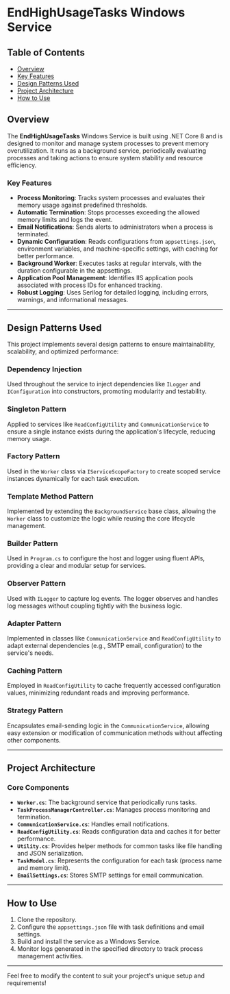 # EndHighUsageTasks Windows Service

## Table of Contents
- [Overview](#overview)
- [Key Features](#key-features)
- [Design Patterns Used](#design-patterns-used)
- [Project Architecture](#project-architecture)
- [How to Use](#How-to-Use)

## Overview
The **EndHighUsageTasks** Windows Service is built using .NET Core 8 and is designed to monitor and manage system processes to prevent memory overutilization. It runs as a background service, periodically evaluating processes and taking actions to ensure system stability and resource efficiency.

### Key Features
- **Process Monitoring**: Tracks system processes and evaluates their memory usage against predefined thresholds.
- **Automatic Termination**: Stops processes exceeding the allowed memory limits and logs the event.
- **Email Notifications**: Sends alerts to administrators when a process is terminated.
- **Dynamic Configuration**: Reads configurations from `appsettings.json`, environment variables, and machine-specific settings, with caching for better performance.
- **Background Worker**: Executes tasks at regular intervals, with the duration configurable in the appsettings.
- **Application Pool Management**: Identifies IIS application pools associated with process IDs for enhanced tracking.
- **Robust Logging**: Uses Serilog for detailed logging, including errors, warnings, and informational messages.

---

## Design Patterns Used

This project implements several design patterns to ensure maintainability, scalability, and optimized performance:

### Dependency Injection
Used throughout the service to inject dependencies like `ILogger` and `IConfiguration` into constructors, promoting modularity and testability.

### Singleton Pattern
Applied to services like `ReadConfigUtility` and `CommunicationService` to ensure a single instance exists during the application's lifecycle, reducing memory usage.

### Factory Pattern
Used in the `Worker` class via `IServiceScopeFactory` to create scoped service instances dynamically for each task execution.

### Template Method Pattern
Implemented by extending the `BackgroundService` base class, allowing the `Worker` class to customize the logic while reusing the core lifecycle management.

### Builder Pattern
Used in `Program.cs` to configure the host and logger using fluent APIs, providing a clear and modular setup for services.

### Observer Pattern
Used with `ILogger` to capture log events. The logger observes and handles log messages without coupling tightly with the business logic.

### Adapter Pattern
Implemented in classes like `CommunicationService` and `ReadConfigUtility` to adapt external dependencies (e.g., SMTP email, configuration) to the service's needs.

### Caching Pattern
Employed in `ReadConfigUtility` to cache frequently accessed configuration values, minimizing redundant reads and improving performance.

### Strategy Pattern
Encapsulates email-sending logic in the `CommunicationService`, allowing easy extension or modification of communication methods without affecting other components.

---

## Project Architecture

### Core Components
- **`Worker.cs`**: The background service that periodically runs tasks.
- **`TaskProcessManagerController.cs`**: Manages process monitoring and termination.
- **`CommunicationService.cs`**: Handles email notifications.
- **`ReadConfigUtility.cs`**: Reads configuration data and caches it for better performance.
- **`Utility.cs`**: Provides helper methods for common tasks like file handling and JSON serialization.
- **`TaskModel.cs`**: Represents the configuration for each task (process name and memory limit).
- **`EmailSettings.cs`**: Stores SMTP settings for email communication.

---

## How to Use

1. Clone the repository.
2. Configure the `appsettings.json` file with task definitions and email settings.
3. Build and install the service as a Windows Service.
4. Monitor logs generated in the specified directory to track process management activities.

---

Feel free to modify the content to suit your project's unique setup and requirements!
